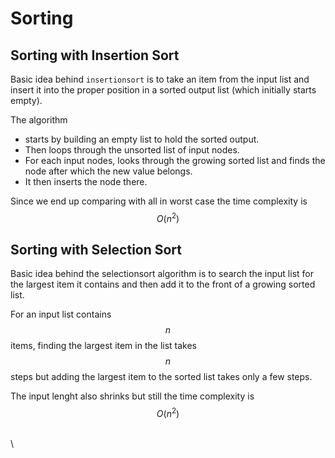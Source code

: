 # Sorting

## Sorting with Insertion Sort <a href="#head-3-35" id="head-3-35"></a>

Basic idea behind `insertionsort` is to take an item from the input list and insert it into the proper position in a sorted output list (which initially starts empty).



The algorithm&#x20;

* &#x20;starts by building an empty list to hold the sorted output.&#x20;
* Then loops through the unsorted list of input nodes.&#x20;
* For each input nodes, looks through the growing sorted list and finds the node after which the new value belongs.&#x20;
* It then inserts the node there.



Since we end up comparing with all in worst case the time complexity is $$O(n^2)$$

## Sorting with Selection Sort

Basic idea behind the selectionsort algorithm is to search the input list for the largest item it contains and then add it to the front of a growing sorted list.



For  an input list contains $$n$$ items, finding the largest item in the list takes $$n$$ steps but adding the largest item to the sorted list takes only a few steps.&#x20;

The input lenght also shrinks but still the time complexity is $$O(n^2)$$

\
\
